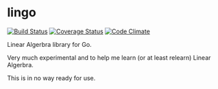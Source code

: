 # lingo

[![Build Status](https://travis-ci.org/tophatsteve/lingo.svg?branch=master)](https://travis-ci.org/tophatsteve/lingo)
[![Coverage Status](https://coveralls.io/repos/github/tophatsteve/lingo/badge.svg?branch=master)](https://coveralls.io/github/tophatsteve/lingo?branch=master)
[![Code Climate](https://codeclimate.com/github/tophatsteve/lingo/badges/gpa.svg)](https://codeclimate.com/github/tophatsteve/lingo)

Linear Algerbra library for Go.

Very much experimental and to help me learn (or at least relearn) Linear Algerbra. 

This is in no way ready for use.